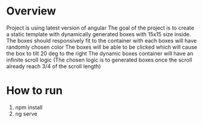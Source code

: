 # Overview
Project is using latest version of angular
The goal of the project is to create a static template with dynamically generated boxes with 15x15 size inside. 
The boxes should responsively fit to the container with each boxes will have randomly chosen color
The boxes will be able to be clicked which will cause the box to tilt 20 deg to the right
The dynamic boxes container will have an infinite scroll logic (The chosen logic is to generated boxes once the scroll already reach 3/4 of the scroll length)

# How to run
1. npm install
2. ng serve